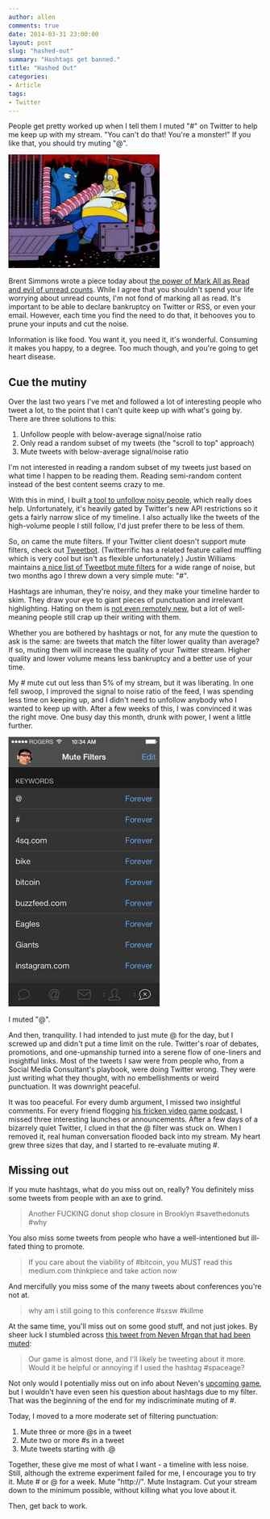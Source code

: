 ```yaml
---
author: allen
comments: true
date: 2014-03-31 23:00:00
layout: post
slug: "hashed-out"
summary: "Hashtags get banned."
title: "Hashed Out"
categories:
- Article
tags:
- Twitter
---
```


People get pretty worked up when I tell them I muted "#" on Twitter to help me keep up with my stream. "You can't do that! You're a monster!" If you like that, you should try muting "@".

<img src='/images/2014/twitter-hell.jpg' width='300'>

Brent Simmons wrote a piece today about [the power of Mark All as Read and evil of unread counts](http://inessential.com/2014/03/31/mark_all_as_read). While I agree that you shouldn't spend your life worrying about unread counts, I'm not fond of marking all as read. It's important to be able to declare bankruptcy on Twitter or RSS, or even your email. However, each time you find the need to do that, it behooves you to prune your inputs and cut the noise.

Information is like food. You want it, you need it, it's wonderful. Consuming it makes you happy, to a degree. Too much though, and you're going to get heart disease.

## Cue the mutiny

Over the last two years I've met and followed a lot of interesting people who tweet a lot, to the point that I can't quite keep up with what's going by. There are three solutions to this:

1. Unfollow people with below-average signal/noise ratio
2. Only read a random subset of my tweets (the "scroll to top" approach)
3. Mute tweets with below-average signal/noise ratio

I'm not interested in reading a random subset of my tweets just based on what time I happen to be reading them. Reading semi-random content instead of the best content seems crazy to me.

With this in mind, I built [a tool to unfollow noisy people](http://www.unladenfollow.com/), which really does help. Unfortunately, it's heavily gated by Twitter's new API restrictions so it gets a fairly narrow slice of my timeline. I also actually like the tweets of the high-volume people I still follow, I'd just prefer there to be less of them.

So, on came the mute filters. If your Twitter client doesn't support mute filters, check out [Tweetbot](http://tapbots.com/software/tweetbot/). (Twitterrific has a related feature called muffling which is very cool but isn't as flexible unfortunately.) Justin Williams maintains [a nice list of Tweetbot mute filters](https://github.com/justin/SilencedBots/blob/master/RegEx-Filters.md) for a wide range of noise, but two months ago I threw down a very simple mute: "#".

Hashtags are inhuman, they're noisy, and they make your timeline harder to skim. They draw your eye to giant pieces of punctuation and irrelevant highlighting. Hating on them is [not even remotely new](http://blog.extraface.com/2008/02/26/why-i-unfollow-people-who-use-hashtags-on-twitter/), but a lot of well-meaning people still crap up their writing with them.

Whether you are bothered by hashtags or not, for any mute the question to ask is the same: are tweets that match the filter lower quality than average? If so, muting them will increase the quality of your Twitter stream. Higher  quality and lower volume means less bankruptcy and a better use of your time.

My # mute cut out less than 5% of my stream, but it was liberating. In one fell swoop, I improved the signal to noise ratio of the feed, I was spending less time on keeping up, and I didn't need to unfollow anybody who I wanted to keep up with. After a few weeks of this, I was convinced it was the right move. One busy day this month, drunk with power, I went a little further.

<img src='/images/2014/tweetbot-mutes.jpg' width='300'>

I muted "@".

And then, tranquility. I had intended to just mute @ for the day, but I screwed up and didn't put a time limit on the rule. Twitter's roar of debates, promotions, and one-upmanship turned into a serene flow of one-liners and insightful links. Most of the tweets I saw were from people who, from a Social Media Consultant's playbook, were doing Twitter wrong. They were just writing what they thought, with no embellishments or weird punctuation. It was downright peaceful.

It was too peaceful. For every dumb argument, I missed two insightful comments. For every friend flogging [his fricken video game podcast](http://upup.fm), I missed three interesting launches or announcements. After a few days of a bizarrely quiet Twitter, I clued in that the @ filter was stuck on. When I removed it, real human conversation flooded back into my stream. My heart grew three sizes that day, and I started to re-evaluate muting #.

## Missing out
If you mute hashtags, what do you miss out on, really? You definitely miss some tweets from people with an axe to grind.

> Another FUCKING donut shop closure in Brooklyn #savethedonuts #why

You also miss some tweets from people who have a well-intentioned but ill-fated thing to promote.

> If you care about the viability of #bitcoin, you MUST read this medium.com thinkpiece and take action now

And mercifully you miss some of the many tweets about conferences you're not at.

> why am i still going to this conference #sxsw #killme

At the same time, you'll miss out on some good stuff, and not just jokes. By sheer luck I stumbled across [this tweet from Neven Mrgan that had been muted](https://twitter.com/mrgan/status/446705191140618240):

> Our game is almost done, and I'll likely be tweeting about it more. Would it be helpful or annoying if I used the hashtag #spaceage?

Not only would I potentially miss out on info about Neven's [upcoming game](http://www.spaceageapp.com/), but I wouldn't have even seen his question about hashtags due to my filter. That was the beginning of the end for my indiscriminate muting of #.

Today, I moved to a more moderate set of filtering punctuation:

1. Mute three or more @s in a tweet
2. Mute two or more #s in a tweet
3. Mute tweets starting with .@

Together, these give me most of what I want - a timeline with less noise. Still, although the extreme experiment failed for me, I encourage you to try it. Mute # or @ for a week. Mute "http://". Mute Instagram. Cut your stream down to the minimum possible, without killing what you love about it.

Then, get back to work.